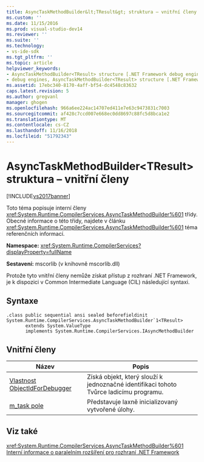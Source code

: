 ```yaml
---
title: AsyncTaskMethodBuilder&lt;TResult&gt; struktura – vnitřní členy | Dokumentace Microsoftu
ms.custom: ''
ms.date: 11/15/2016
ms.prod: visual-studio-dev14
ms.reviewer: ''
ms.suite: ''
ms.technology:
- vs-ide-sdk
ms.tgt_pltfrm: ''
ms.topic: article
helpviewer_keywords:
- AsyncTaskMethodBuilder<TResult> structure [.NET Framework debug engines]
- debug engines, AsyncTaskMethodBuilder<TResult> structure [.NET Framework]
ms.assetid: 17ebc340-8170-4aff-bf54-dc4548c83632
caps.latest.revision: 5
ms.author: gregvanl
manager: ghogen
ms.openlocfilehash: 966a6ee224ac14707ed411e7e63c9473831c7003
ms.sourcegitcommit: af428c7ccd007e668ec0dd8697c88fc5d8bca1e2
ms.translationtype: MT
ms.contentlocale: cs-CZ
ms.lasthandoff: 11/16/2018
ms.locfileid: "51792343"
---
```

# <a name="asynctaskmethodbuilderlttresultgt-structure---internal-members"></a>AsyncTaskMethodBuilder&lt;TResult&gt; struktura – vnitřní členy
[!INCLUDE[vs2017banner](../../includes/vs2017banner.md)]

Toto téma popisuje interní členy <xref:System.Runtime.CompilerServices.AsyncTaskMethodBuilder%601> třídy. Obecné informace o této třídy, najdete v článku <xref:System.Runtime.CompilerServices.AsyncTaskMethodBuilder%601> téma referenčních informací.  
  
 **Namespace:** <xref:System.Runtime.CompilerServices?displayProperty=fullName>  
  
 **Sestavení:** mscorlib (v knihovně mscorlib.dll)  
  
 Protože tyto vnitřní členy nemůže získat přístup z rozhraní .NET Framework, je k dispozici v Common Intermediate Language (CIL) následující syntaxi.  
  
## <a name="syntax"></a>Syntaxe  
  
```  
.class public sequential ansi sealed beforefieldinit System.Runtime.CompilerServices.AsyncTaskMethodBuilder`1<TResult>  
       extends System.ValueType  
       implements System.Runtime.CompilerServices.IAsyncMethodBuilder  
```  
  
## <a name="internal-members"></a>Vnitřní členy  
  
|Název|Popis|  
|----------|-----------------|  
|[Vlastnost ObjectIdForDebugger](../../extensibility/debugger/asynctaskmethodbuilder-tresult-objectidfordebugger-property.md)|Získá objekt, který slouží k jednoznačné identifikaci tohoto Tvůrce ladicímu programu.|  
|[m_task pole](../../extensibility/debugger/asynctaskmethodbuilder-tresult-m-task-field.md)|Představuje laxně inicializovaný vytvořené úlohy.|  
  
## <a name="see-also"></a>Viz také  
 <xref:System.Runtime.CompilerServices.AsyncTaskMethodBuilder%601>   
 [Interní informace o paralelním rozšíření pro rozhraní .NET Framework](../../extensibility/debugger/parallel-extension-internals-for-the-dotnet-framework.md)

